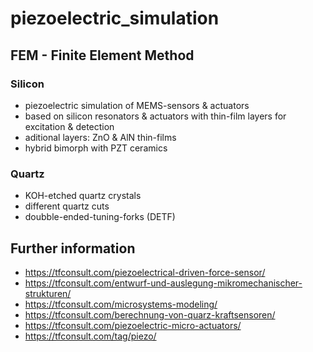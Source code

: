 # piezoelectric_simulation

## FEM - Finite Element Method

### Silicon
- piezoelectric simulation of MEMS-sensors & actuators
- based on silicon resonators & actuators with thin-film layers for excitation & detection
- aditional layers: ZnO & AlN thin-films
- hybrid bimorph with PZT ceramics

### Quartz
- KOH-etched quartz crystals
- different quartz cuts 
- doubble-ended-tuning-forks (DETF)

## Further information
- https://tfconsult.com/piezoelectrical-driven-force-sensor/
- https://tfconsult.com/entwurf-und-auslegung-mikromechanischer-strukturen/
- https://tfconsult.com/microsystems-modeling/
- https://tfconsult.com/berechnung-von-quarz-kraftsensoren/
- https://tfconsult.com/piezoelectric-micro-actuators/
- https://tfconsult.com/tag/piezo/

